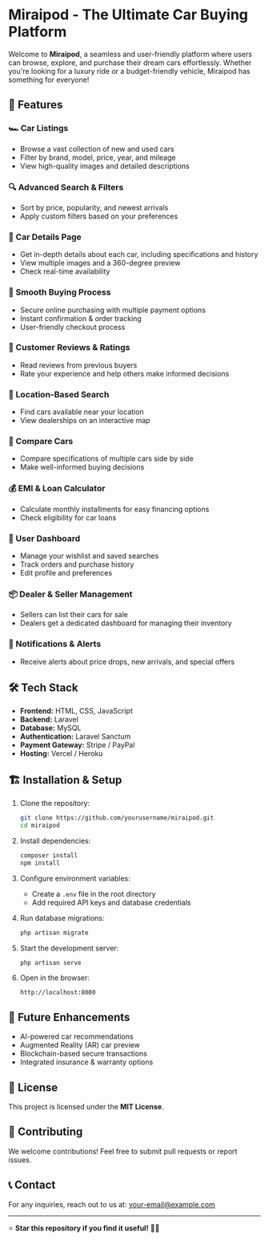 # Miraipod - The Ultimate Car Buying Platform

Welcome to **Miraipod**, a seamless and user-friendly platform where users can browse, explore, and purchase their dream cars effortlessly. Whether you're looking for a luxury ride or a budget-friendly vehicle, Miraipod has something for everyone!

## 🚀 Features

### 🏎️ Car Listings
- Browse a vast collection of new and used cars
- Filter by brand, model, price, year, and mileage
- View high-quality images and detailed descriptions

### 🔍 Advanced Search & Filters
- Sort by price, popularity, and newest arrivals
- Apply custom filters based on your preferences

### 📜 Car Details Page
- Get in-depth details about each car, including specifications and history
- View multiple images and a 360-degree preview
- Check real-time availability

### 🛒 Smooth Buying Process
- Secure online purchasing with multiple payment options
- Instant confirmation & order tracking
- User-friendly checkout process

### 💬 Customer Reviews & Ratings
- Read reviews from previous buyers
- Rate your experience and help others make informed decisions

### 📍 Location-Based Search
- Find cars available near your location
- View dealerships on an interactive map

### 🔄 Compare Cars
- Compare specifications of multiple cars side by side
- Make well-informed buying decisions

### 💰 EMI & Loan Calculator
- Calculate monthly installments for easy financing options
- Check eligibility for car loans

### 👤 User Dashboard
- Manage your wishlist and saved searches
- Track orders and purchase history
- Edit profile and preferences

### 📦 Dealer & Seller Management
- Sellers can list their cars for sale
- Dealers get a dedicated dashboard for managing their inventory

### 🔔 Notifications & Alerts
- Receive alerts about price drops, new arrivals, and special offers

## 🛠️ Tech Stack
- **Frontend:** HTML, CSS, JavaScript
- **Backend:** Laravel
- **Database:** MySQL
- **Authentication:** Laravel Sanctum
- **Payment Gateway:** Stripe / PayPal
- **Hosting:** Vercel / Heroku

## 🏗️ Installation & Setup

1. Clone the repository:
   ```sh
   git clone https://github.com/yourusername/miraipod.git
   cd miraipod
   ```

2. Install dependencies:
   ```sh
   composer install
   npm install
   ```

3. Configure environment variables:
   - Create a `.env` file in the root directory
   - Add required API keys and database credentials

4. Run database migrations:
   ```sh
   php artisan migrate
   ```

5. Start the development server:
   ```sh
   php artisan serve
   ```

6. Open in the browser:
   ```
   http://localhost:8000
   ```

## 🎯 Future Enhancements
- AI-powered car recommendations
- Augmented Reality (AR) car preview
- Blockchain-based secure transactions
- Integrated insurance & warranty options

## 📄 License
This project is licensed under the **MIT License**.

## 🤝 Contributing
We welcome contributions! Feel free to submit pull requests or report issues.

## 📞 Contact
For any inquiries, reach out to us at: [your-email@example.com](mailto:your-email@example.com)

---

⭐ **Star this repository if you find it useful!** 🚗💨

